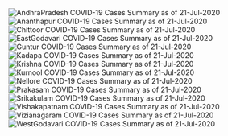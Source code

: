 
<img src="https://deepuhub.github.io/COVID-19/GraphsGenerated/21-Jul-2020/AndhraPradesh_21-Jul-2020.jpg" alt="AndhraPradesh COVID-19 Cases Summary as of 21-Jul-2020">
 <br>										  
<img src="https://deepuhub.github.io/COVID-19/GraphsGenerated/21-Jul-2020/Ananthapur_21-Jul-2020.jpg" alt="Ananthapur COVID-19 Cases Summary as of 21-Jul-2020">
 <br>										  
<img src="https://deepuhub.github.io/COVID-19/GraphsGenerated/21-Jul-2020/Chittoor_21-Jul-2020.jpg" alt="Chittoor COVID-19 Cases Summary as of 21-Jul-2020">
 <br>										  
<img src="https://deepuhub.github.io/COVID-19/GraphsGenerated/21-Jul-2020/EastGodavari_21-Jul-2020.jpg" alt="EastGodavari COVID-19 Cases Summary as of 21-Jul-2020">
 <br>										  
<img src="https://deepuhub.github.io/COVID-19/GraphsGenerated/21-Jul-2020/Guntur_21-Jul-2020.jpg" alt="Guntur COVID-19 Cases Summary as of 21-Jul-2020">
 <br>										  
<img src="https://deepuhub.github.io/COVID-19/GraphsGenerated/21-Jul-2020/Kadapa_21-Jul-2020.jpg" alt="Kadapa COVID-19 Cases Summary as of 21-Jul-2020">
 <br>										  
<img src="https://deepuhub.github.io/COVID-19/GraphsGenerated/21-Jul-2020/Krishna_21-Jul-2020.jpg" alt="Krishna COVID-19 Cases Summary as of 21-Jul-2020">
 <br>										  
<img src="https://deepuhub.github.io/COVID-19/GraphsGenerated/21-Jul-2020/Kurnool_21-Jul-2020.jpg" alt="Kurnool COVID-19 Cases Summary as of 21-Jul-2020">
 <br>										  
<img src="https://deepuhub.github.io/COVID-19/GraphsGenerated/21-Jul-2020/Nellore_21-Jul-2020.jpg" alt="Nellore COVID-19 Cases Summary as of 21-Jul-2020">
 <br>										  
<img src="https://deepuhub.github.io/COVID-19/GraphsGenerated/21-Jul-2020/Prakasam_21-Jul-2020.jpg" alt="Prakasam COVID-19 Cases Summary as of 21-Jul-2020">
 <br>										  
<img src="https://deepuhub.github.io/COVID-19/GraphsGenerated/21-Jul-2020/Srikakulam_21-Jul-2020.jpg" alt="Srikakulam COVID-19 Cases Summary as of 21-Jul-2020">
 <br>										  
<img src="https://deepuhub.github.io/COVID-19/GraphsGenerated/21-Jul-2020/Vishakapatnam_21-Jul-2020.jpg" alt="Vishakapatnam COVID-19 Cases Summary as of 21-Jul-2020">
 <br>										  
<img src="https://deepuhub.github.io/COVID-19/GraphsGenerated/21-Jul-2020/Vizianagaram_21-Jul-2020.jpg" alt="Vizianagaram COVID-19 Cases Summary as of 21-Jul-2020">
 <br>										  
<img src="https://deepuhub.github.io/COVID-19/GraphsGenerated/21-Jul-2020/WestGodavari_21-Jul-2020.jpg" alt="WestGodavari COVID-19 Cases Summary as of 21-Jul-2020">
 <br> 